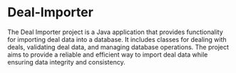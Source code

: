 # Deal-Importer
The Deal Importer project is a Java application that provides functionality for importing deal data into a database. It includes classes for dealing with deals, validating deal data, and managing database operations. The project aims to provide a reliable and efficient way to import deal data while ensuring data integrity and consistency.
